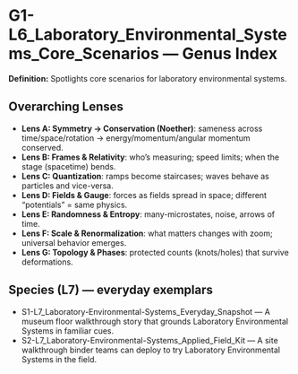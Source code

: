 # G1-L6_Laboratory_Environmental_Systems_Core_Scenarios — Genus Index
**Definition:** Spotlights core scenarios for laboratory environmental systems.

## Overarching Lenses

- **Lens A: Symmetry -> Conservation (Noether)**: sameness across time/space/rotation → energy/momentum/angular momentum conserved.
- **Lens B: Frames & Relativity**: who’s measuring; speed limits; when the stage (spacetime) bends.
- **Lens C: Quantization**: ramps become staircases; waves behave as particles and vice-versa.
- **Lens D: Fields & Gauge**: forces as fields spread in space; different “potentials” = same physics.
- **Lens E: Randomness & Entropy**: many-microstates, noise, arrows of time.
- **Lens F: Scale & Renormalization**: what matters changes with zoom; universal behavior emerges.
- **Lens G: Topology & Phases**: protected counts (knots/holes) that survive deformations.

## Species (L7) — everyday exemplars
- S1-L7_Laboratory-Environmental-Systems_Everyday_Snapshot — A museum floor walkthrough story that grounds Laboratory Environmental Systems in familiar cues.
- S2-L7_Laboratory-Environmental-Systems_Applied_Field_Kit — A site walkthrough binder teams can deploy to try Laboratory Environmental Systems in the field.
